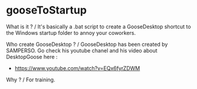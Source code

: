 # gooseToStartup

What is it ?
/ It's basically a .bat script to create a GooseDesktop shortcut to the Windows startup folder to annoy your coworkers.

Who create GooseDesktop ?
/ GooseDesktop has been created by SAMPERSO. Go check his youtube chanel and his video about DesktopGoose here :
  - https://www.youtube.com/watch?v=EQx6fyrZDWM

Why ?
/ For training.
